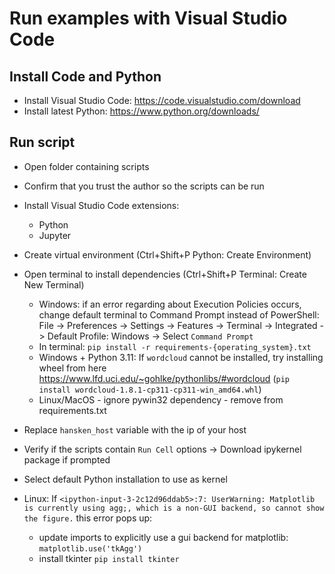 # Run examples with Visual Studio Code
## Install Code and Python
* Install Visual Studio Code: https://code.visualstudio.com/download
* Install latest Python: https://www.python.org/downloads/
## Run script
* Open folder containing scripts
* Confirm that you trust the author so the scripts can be run
* Install Visual Studio Code extensions:
  * Python
  * Jupyter
* Create virtual environment (Ctrl+Shift+P Python: Create Environment)
* Open terminal to install dependencies (Ctrl+Shift+P Terminal: Create New Terminal)
    * Windows: if an error regarding about Execution Policies occurs, change default terminal to Command Prompt instead of PowerShell: File -> Preferences -> Settings -> Features -> Terminal -> Integrated -> Default Profile: Windows -> Select `Command Prompt`
    * In terminal: `pip install -r requirements-{operating_system}.txt`
    * Windows + Python 3.11: If `wordcloud` cannot be installed, try installing wheel from here https://www.lfd.uci.edu/~gohlke/pythonlibs/#wordcloud (`pip install wordcloud-1.8.1-cp311-cp311-win_amd64.whl`)
    * Linux/MacOS - ignore pywin32 dependency - remove from requirements.txt
* Replace `hansken_host` variable with the ip of your host 
* Verify if the scripts contain `Run Cell` options -> Download ipykernel package if prompted
* Select default Python installation to use as kernel

* Linux: If `<ipython-input-3-2c12d96ddab5>:7: UserWarning: Matplotlib is currently using agg;, which is a non-GUI backend, so cannot show the figure.` this error pops up:
    * update imports to explicitly use a gui backend for matplotlib: `matplotlib.use('tkAgg')`
    * install tkinter `pip install tkinter`
